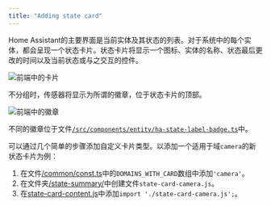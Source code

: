 ```yaml
---
title: "Adding state card"
---
```

Home Assistant的主要界面是当前实体及其状态的列表。对于系统中的每个实体，都会呈现一个状态卡片。状态卡片将显示一个图标、实体的名称、状态最后更改的时间以及当前状态或与之交互的控件。

![前端中的卡片](/img/en/frontend/frontend-cards1.png)

不分组时，传感器将显示为所谓的徽章，位于状态卡片的顶部。

![前端中的徽章](/img/en/frontend/frontend-badges.png)

不同的徽章位于文件[`/src/components/entity/ha-state-label-badge.ts`](https://github.com/home-assistant/frontend/blob/dev/src/components/entity/ha-state-label-badge.ts)中。

可以通过几个简单的步骤添加自定义卡片类型。以添加一个适用于域`camera`的新状态卡片为例：

1. 在文件[/common/const.ts](https://github.com/home-assistant/frontend/blob/dev/src/common/const.ts)中的`DOMAINS_WITH_CARD`数组中添加`'camera'`。
2. 在文件夹[/state-summary/](https://github.com/home-assistant/frontend/tree/dev/src/state-summary)中创建文件`state-card-camera.js`。
3. 在[state-card-content.js](https://github.com/home-assistant/frontend/blob/dev/src/state-summary/state-card-content.js)中添加`import './state-card-camera.js';`。